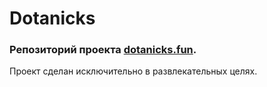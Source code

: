 # Dotanicks

### Репозиторий проекта [dotanicks.fun](https://dotanicks.fun).
Проект сделан исключительно в развлекательных целях.
